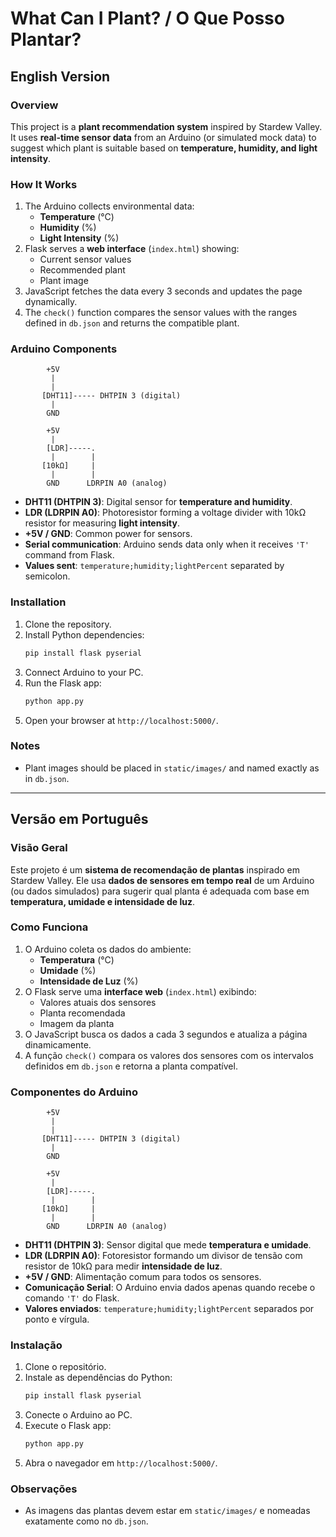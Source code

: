 # What Can I Plant? / O Que Posso Plantar?

## English Version

### Overview
This project is a **plant recommendation system** inspired by Stardew Valley. It uses **real-time sensor data** from an Arduino (or simulated mock data) to suggest which plant is suitable based on **temperature, humidity, and light intensity**.

### How It Works
1. The Arduino collects environmental data:
   - **Temperature** (°C)
   - **Humidity** (%)
   - **Light Intensity** (%)
2. Flask serves a **web interface** (`index.html`) showing:
   - Current sensor values
   - Recommended plant
   - Plant image
3. JavaScript fetches the data every 3 seconds and updates the page dynamically.
4. The `check()` function compares the sensor values with the ranges defined in `db.json` and returns the compatible plant.

### Arduino Components
```
        +5V
         |
         |
       [DHT11]----- DHTPIN 3 (digital)
         |
        GND

        +5V
         |
        [LDR]-----.
         |        |
       [10kΩ]     |
         |        |
        GND      LDRPIN A0 (analog)
```

- **DHT11 (DHTPIN 3)**: Digital sensor for **temperature and humidity**.
- **LDR (LDRPIN A0)**: Photoresistor forming a voltage divider with 10kΩ resistor for measuring **light intensity**.
- **+5V / GND**: Common power for sensors.
- **Serial communication**: Arduino sends data only when it receives `'T'` command from Flask.
- **Values sent**: `temperature;humidity;lightPercent` separated by semicolon.

### Installation
1. Clone the repository.
2. Install Python dependencies:
   ```bash
   pip install flask pyserial
   ```
3. Connect Arduino to your PC.
4. Run the Flask app:
   ```bash
   python app.py
   ```
5. Open your browser at `http://localhost:5000/`.

### Notes
- Plant images should be placed in `static/images/` and named exactly as in `db.json`.

---

## Versão em Português

### Visão Geral
Este projeto é um **sistema de recomendação de plantas** inspirado em Stardew Valley. Ele usa **dados de sensores em tempo real** de um Arduino (ou dados simulados) para sugerir qual planta é adequada com base em **temperatura, umidade e intensidade de luz**.

### Como Funciona
1. O Arduino coleta os dados do ambiente:
   - **Temperatura** (°C)
   - **Umidade** (%)
   - **Intensidade de Luz** (%)
2. O Flask serve uma **interface web** (`index.html`) exibindo:
   - Valores atuais dos sensores
   - Planta recomendada
   - Imagem da planta
3. O JavaScript busca os dados a cada 3 segundos e atualiza a página dinamicamente.
4. A função `check()` compara os valores dos sensores com os intervalos definidos em `db.json` e retorna a planta compatível.

### Componentes do Arduino
```
        +5V
         |
         |
       [DHT11]----- DHTPIN 3 (digital)
         |
        GND

        +5V
         |
        [LDR]-----.
         |        |
       [10kΩ]     |
         |        |
        GND      LDRPIN A0 (analog)
```

- **DHT11 (DHTPIN 3)**: Sensor digital que mede **temperatura e umidade**.
- **LDR (LDRPIN A0)**: Fotoresistor formando um divisor de tensão com resistor de 10kΩ para medir **intensidade de luz**.
- **+5V / GND**: Alimentação comum para todos os sensores.
- **Comunicação Serial**: O Arduino envia dados apenas quando recebe o comando `'T'` do Flask.
- **Valores enviados**: `temperature;humidity;lightPercent` separados por ponto e vírgula.

### Instalação
1. Clone o repositório.
2. Instale as dependências do Python:
   ```bash
   pip install flask pyserial
   ```
3. Conecte o Arduino ao PC.
4. Execute o Flask app:
   ```bash
   python app.py
   ```
5. Abra o navegador em `http://localhost:5000/`.

### Observações
- As imagens das plantas devem estar em `static/images/` e nomeadas exatamente como no `db.json`.

